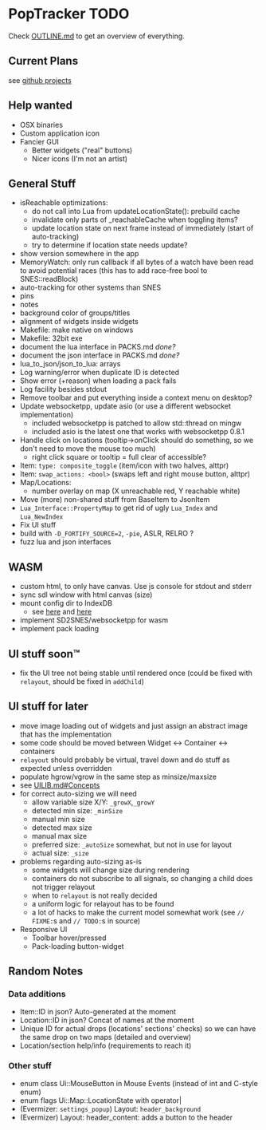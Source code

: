 # PopTracker TODO

Check [OUTLINE.md](OUTLINE.md) to get an overview of everything.

## Current Plans
see [github projects](https://github.com/black-sliver/PopTracker/projects)

## Help wanted
- OSX binaries
- Custom application icon
- Fancier GUI
  - Better widgets ("real" buttons)
  - Nicer icons (I'm not an artist)

## General Stuff
- isReachable optimizations:
    - do not call into Lua from updateLocationState(): prebuild cache
    - invalidate only parts of _reachableCache when toggling items?
    - update location state on next frame instead of immediately (start of auto-tracking)
    - try to determine if location state needs update?
- show version somewhere in the app
- MemoryWatch: only run callback if all bytes of a watch have been read to avoid potential races (this has to add race-free bool to SNES::readBlock)
- auto-tracking for other systems than SNES
- pins
- notes
- background color of groups/titles
- alignment of widgets inside widgets
- Makefile: make native on windows
- Makefile: 32bit exe
- document the lua interface in PACKS.md *done?*
- document the json interface in PACKS.md *done?*
- lua_to_json/json_to_lua: arrays
- Log warning/error when duplicate ID is detected
- Show error (+reason) when loading a pack fails
- Log facility besides stdout
- Remove toolbar and put everything inside a context menu on desktop?
- Update websocketpp, update asio (or use a different websocket implementation)
  - included websocketpp is patched to allow std::thread on mingw
  - included asio is the latest one that works with websocketpp 0.8.1
- Handle click on locations (tooltip->onClick should do something, so we don't need to move the mouse too much)
  - right click square or tooltip = full clear of accessible?
- Item: `type: composite_toggle` (item/icon with two halves, alttpr)
- Item: `swap_actions: <bool>` (swaps left and right mouse button, alttpr)
- Map/Locations:
  - number overlay on map (X unreachable red, Y reachable white)
- Move (more) non-shared stuff from BaseItem to JsonItem
- `Lua_Interface::PropertyMap` to get rid of ugly `Lua_Index` and `Lua_NewIndex`
- Fix UI stuff
- build with `-D_FORTIFY_SOURCE=2`, `-pie`, ASLR, RELRO ?
- fuzz lua and json interfaces

## WASM
- custom html, to only have canvas. Use js console for stdout and stderr
- sync sdl window with html canvas (size)
- mount config dir to IndexDB
  - see [here](https://stackoverflow.com/questions/54617194/how-to-save-files-from-c-to-browser-storage-with-emscripten)
    and [here](https://developer.mozilla.org/en-US/docs/Web/API/IndexedDB_API)
- implement SD2SNES/websocketpp for wasm
- implement pack loading

## UI stuff soon™
- fix the UI tree not being stable until rendered once (could be fixed with `relayout`, should be fixed in `addChild`)

## UI stuff for later
- move image loading out of widgets and just assign an abstract image that has the implementation
- some code should be moved between Widget <-> Container <-> containers
- `relayout` should probably be virtual, travel down and do stuff as expected unless overridden
- populate hgrow/vgrow in the same step as minsize/maxsize
- see [UILIB.md#Concepts](UILIB.md#Concepts)
- for correct auto-sizing we will need
  - allow variable size X/Y: `_growX`,`_growY`
  - detected min size: `_minSize`
  - manual min size
  - detected max size
  - manual max size
  - preferred size: `_autoSize` somewhat, but not in use for layout
  - actual size: `_size`
- problems regarding auto-sizing as-is
  - some widgets will change size during rendering
  - containers do not subscribe to all signals, so changing a child does not trigger relayout
  - when to `relayout` is not really decided
  - a uniform logic for relayout has to be found
  - a lot of hacks to make the current model somewhat work (see `// FIXME:`s and `// TODO:`s in source)
- Responsive UI
  - Toolbar hover/pressed
  - Pack-loading button-widget

## Random Notes
### Data additions
- Item::ID in json? Auto-generated at the moment
- Location::ID in json? Concat of names at the moment
- Unique ID for actual drops (locations' sections' checks) so we can have the same drop on two maps (detailed and overview)
- Location/section help/info (requirements to reach it)
### Other stuff
- enum class Ui::MouseButton in Mouse Events (instead of int and C-style enum)
- enum flags Ui::Map::LocationState with operator|
- (Evermizer: `settings_popup`) Layout: `header_background`
- (Evermizer) Layout: header_content: adds a button to the header
